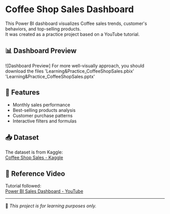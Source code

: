 # Coffee Shop Sales Dashboard

This Power BI dashboard visualizes Coffee sales trends, customer's behaviors, and top-selling products.  
It was created as a practice project based on a YouTube tutorial.

## 📊 Dashboard Preview
![Dashboard Preview] 
For more well-visually approach, you should download the files
'Learning&Practice_CoffeeShopSales.pbix'
'Learning&Practice_CoffeeShopSales.pptx'

## 📌 Features
- Monthly sales performance
- Best-selling products analysis
- Customer purchase patterns
- Interactive filters and formulas

## 📥 Dataset
The dataset is from Kaggle:  
[Coffee Shop Sales - Kaggle](https://www.kaggle.com/code/ahmedabbas757/coffee-shop-sales/input)

## 🎥 Reference Video
Tutorial followed:  
[Power BI Sales Dashboard - YouTube](https://www.youtube.com/watch?v=RLTuHM3Dls4&list=PLNjcy5MA4oPcRvRdS33P-J1f3kDUr5YQS&index=2)

---
🔗 *This project is for learning purposes only.*
